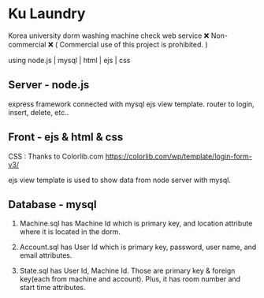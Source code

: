 # Ku Laundry
Korea university dorm washing machine check web service 
❌ Non-commercial ❌
( Commercial use of this project is prohibited. )

using node.js | mysql | html | ejs | css

## Server - node.js

express framework
connected with mysql
ejs view template.
router to login, insert, delete, etc..

## Front - ejs & html & css

CSS : Thanks to Colorlib.com
https://colorlib.com/wp/template/login-form-v3/

ejs view template is used to show data from node server with mysql.

## Database - mysql

1.  Machine.sql has Machine Id which is primary key, and location attribute where it is located in the dorm.

2.  Account.sql has User Id which is primary key, password, user name, and email attributes.

3.  State.sql has User Id, Machine Id. Those are primary key & foreign key(each from machine and account).
    Plus, it has room number and start time attributes.
